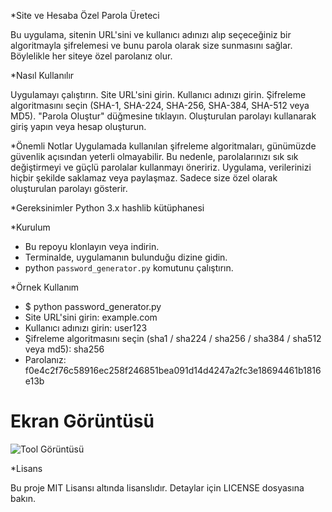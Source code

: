 *Site ve Hesaba Özel Parola Üreteci

Bu uygulama, sitenin URL'sini ve kullanıcı adınızı alıp seçeceğiniz bir algoritmayla şifrelemesi ve bunu parola olarak size sunmasını sağlar. Böylelikle her siteye özel parolanız olur.

*Nasıl Kullanılır

Uygulamayı çalıştırın.
Site URL'sini girin.
Kullanıcı adınızı girin.
Şifreleme algoritmasını seçin (SHA-1, SHA-224, SHA-256, SHA-384, SHA-512 veya MD5).
"Parola Oluştur" düğmesine tıklayın.
Oluşturulan parolayı kullanarak giriş yapın veya hesap oluşturun.

*Önemli Notlar
Uygulamada kullanılan şifreleme algoritmaları, günümüzde güvenlik açısından yeterli olmayabilir. Bu nedenle, parolalarınızı sık sık değiştirmeyi ve güçlü parolalar kullanmayı öneririz.
Uygulama, verilerinizi hiçbir şekilde saklamaz veya paylaşmaz. Sadece size özel olarak oluşturulan parolayı gösterir.

*Gereksinimler
Python 3.x
hashlib kütüphanesi

*Kurulum
- Bu repoyu klonlayın veya indirin.
- Terminalde, uygulamanın bulunduğu dizine gidin.
- python `password_generator.py` komutunu çalıştırın.

*Örnek Kullanım

- $ python password_generator.py
- Site URL'sini girin: example.com
- Kullanıcı adınızı girin: user123
- Şifreleme algoritmasını seçin (sha1 / sha224 / sha256 / sha384 / sha512 veya md5): sha256
- Parolanız: f0e4c2f76c58916ec258f246851bea091d14d4247a2fc3e18694461b1816e13b

# Ekran Görüntüsü 

![Tool Görüntüsü](https://github.com/F4KOR4LL/DDos-Attack/blob/master/Screenshot_120.png)

*Lisans

Bu proje MIT Lisansı altında lisanslıdır. Detaylar için LICENSE dosyasına bakın.

